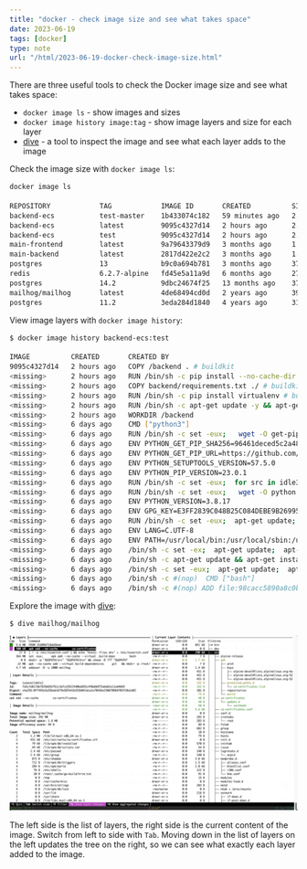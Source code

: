 ```yaml
---
title: "docker - check image size and see what takes space"
date: 2023-06-19
tags: [docker]
type: note
url: "/html/2023-06-19-docker-check-image-size.html"
---
```


There are three useful tools to check the Docker image size and see what takes space:

- `docker image ls` - show images and sizes
- `docker image history image:tag` - show image layers and size for each layer
- [dive](https://github.com/wagoodman/dive) - a tool to inspect the image and see what each layer adds to the image

<!-- more -->

Check the image size with `docker image ls`:

```bash   
docker image ls

REPOSITORY            TAG            IMAGE ID       CREATED          SIZE
backend-ecs           test-master    1b433074c182   59 minutes ago   2.03GB
backend-ecs           latest         9095c4327d14   2 hours ago      2.03GB
backend-ecs           test           9095c4327d14   2 hours ago      2.03GB
main-frontend         latest         9a79643379d9   3 months ago     1.21GB
main-backend          latest         2817d422e2c2   3 months ago     1.33GB
postgres              13             b9c0a694b781   3 months ago     374MB
redis                 6.2.7-alpine   fd45e5a11a9d   6 months ago     27.1MB
postgres              14.2           9dbc24674f25   13 months ago    376MB
mailhog/mailhog       latest         4de68494cd0d   2 years ago      392MB
postgres              11.2           3eda284d1840   4 years ago      312MB
```

View image layers with `docker image history`:

```bash
$ docker image history backend-ecs:test

IMAGE          CREATED       CREATED BY                                      SIZE      COMMENT
9095c4327d14   2 hours ago   COPY /backend . # buildkit                      8.51MB    buildkit.dockerfile.v0
<missing>      2 hours ago   RUN /bin/sh -c pip install --no-cache-dir -r…   505MB     buildkit.dockerfile.v0
<missing>      2 hours ago   COPY backend/requirements.txt ./ # buildkit     5.06kB    buildkit.dockerfile.v0
<missing>      2 hours ago   RUN /bin/sh -c pip install virtualenv # buil…   15.6MB    buildkit.dockerfile.v0
<missing>      2 hours ago   RUN /bin/sh -c apt-get update -y && apt-get …   499MB     buildkit.dockerfile.v0
<missing>      2 hours ago   WORKDIR /backend                                0B        buildkit.dockerfile.v0
<missing>      6 days ago    CMD ["python3"]                                 0B        buildkit.dockerfile.v0
<missing>      6 days ago    RUN /bin/sh -c set -eux;   wget -O get-pip.p…   9.9MB     buildkit.dockerfile.v0
<missing>      6 days ago    ENV PYTHON_GET_PIP_SHA256=96461deced5c2a487d…   0B        buildkit.dockerfile.v0
<missing>      6 days ago    ENV PYTHON_GET_PIP_URL=https://github.com/py…   0B        buildkit.dockerfile.v0
<missing>      6 days ago    ENV PYTHON_SETUPTOOLS_VERSION=57.5.0            0B        buildkit.dockerfile.v0
<missing>      6 days ago    ENV PYTHON_PIP_VERSION=23.0.1                   0B        buildkit.dockerfile.v0
<missing>      6 days ago    RUN /bin/sh -c set -eux;  for src in idle3 p…   32B       buildkit.dockerfile.v0
<missing>      6 days ago    RUN /bin/sh -c set -eux;   wget -O python.ta…   40.2MB    buildkit.dockerfile.v0
<missing>      6 days ago    ENV PYTHON_VERSION=3.8.17                       0B        buildkit.dockerfile.v0
<missing>      6 days ago    ENV GPG_KEY=E3FF2839C048B25C084DEBE9B26995E3…   0B        buildkit.dockerfile.v0
<missing>      6 days ago    RUN /bin/sh -c set -eux;  apt-get update;  a…   18.6MB    buildkit.dockerfile.v0
<missing>      6 days ago    ENV LANG=C.UTF-8                                0B        buildkit.dockerfile.v0
<missing>      6 days ago    ENV PATH=/usr/local/bin:/usr/local/sbin:/usr…   0B        buildkit.dockerfile.v0
<missing>      6 days ago    /bin/sh -c set -ex;  apt-get update;  apt-ge…   587MB
<missing>      6 days ago    /bin/sh -c apt-get update && apt-get install…   177MB
<missing>      6 days ago    /bin/sh -c set -eux;  apt-get update;  apt-g…   48.4MB
<missing>      6 days ago    /bin/sh -c #(nop)  CMD ["bash"]                 0B
<missing>      6 days ago    /bin/sh -c #(nop) ADD file:98cacc5890a8c0b29…   116MB
```

Explore the image with [dive](https://github.com/wagoodman/dive):

```
$ dive mailhog/mailhog
```

![dive screenshot](2023-06-19-dive-screenshot.png)

The left side is the list of layers, the right side is the current content of the image.
Switch from left to side with `Tab`.
Moving down in the list of layers on the left updates the tree on the right, so we can see what exactly each layer added to the image.
